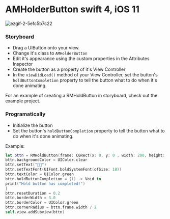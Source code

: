 
# AMHolderButton  swift 4, iOS 11

![ezgif-2-5efc5b7c22](https://user-images.githubusercontent.com/17800816/33937081-49c26152-e017-11e7-9600-59a147d3ae2e.gif)

### Storyboard
- Drag a UIButton onto your view.
- Change it's class to `AMHolderButton`
- Edit it's appearance using the custom properties in the Attributes Inspector
- Create the button as a property of it's View Controller
- In the `viewDidLoad()` method of your View Controller, set the button's `holdButtonCompletion` property to tell the button what to do when it's done animating.

For an example of creating a RMHoldButton in storyboard, check out the example project.

### Programatically
- Initialize the button
- Set the button's `holdButtonCompletion` property to tell the button what to do when it's done animating.

Example:
```swift 4
let bttn = RMHoldButton(frame: CGRect(x: 0, y: 0 , width: 200, height: 50), slideColor: UIColor.green, slideTextColor: UIColor.white, slideDuration: 1.0)
bttn.backgroundColor = UIColor.clear
bttn.setText("👍🏻")
bttn.setTextFont(UIFont.boldSystemFont(ofSize: 18))
bttn.textColor = UIColor.green
bttn.holdButtonCompletion = {() -> Void in
print("Hold button has completed!")
}
bttn.resetDuration = 0.2
bttn.borderWidth = 3.0
bttn.borderColor = UIColor.green
bttn.cornerRadius = bttn.frame.width / 2
self.view.addSubview(bttn)
```

